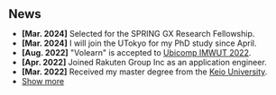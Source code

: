 <h1 id="news"></h1>

<h2 style="margin: 60px 0px 10px;">News</h2>

<ul>
  <li><strong>[Mar. 2024]</strong> Selected for the SPRING GX Research Fellowship.</li>
  <li><strong>[Mar. 2024]</strong> I will join the UTokyo for my PhD study since April.</li>
  <li><strong>[Aug. 2022]</strong> "Volearn" is accepted to <a href="https://ubicomp.org/ubicomp2022/">Ubicomp IMWUT 2022</a>.</li>
  
  <li><strong>[Apr. 2022]</strong> Joined Rakuten Group Inc as an application engineer.</li>

  <li><strong>[Mar. 2022]</strong> Received my master degree from the <a href="https://www.keio.ac.jp/en/">Keio University</a>.</li>

  <li> <a href="javascript:toggle_vis('newsmore')">Show more</a> </li>
<div id="newsmore" style="display:none">

  <li><strong>[Feb. 2022]</strong> "Knock Knock" is accepted to <a href="https://2022.augmented-humans.org/calls-for-participation/">Augmented Humans 2022</a>.</li>

  <li><strong>[Dec. 2021]</strong> "Knock Knock" won 2nd place of <a href="https://www.sony-semicon.com/ja/info/2021/2021122101.html">SONY Sensing Solution Hackathon</a>.</li>

  <li><strong>[Oct. 2021]</strong> "Volearn" is presented to  <a href="https://uist.acm.org/uist2021/">UIST 2021</a> Demo session.</li>

  <li><strong>[Oct. 2021]</strong> Served as the student volunteer for UIST 2021 and ASSETS 2021.
  </li>

  <li><strong>[Apr. 2021]</strong> "FacialPen" is accpeted to <a href="https://asian-chi.github.io/2021/">Asian CHI Symposium 2021</a>.</li>

</div>

</ul>

